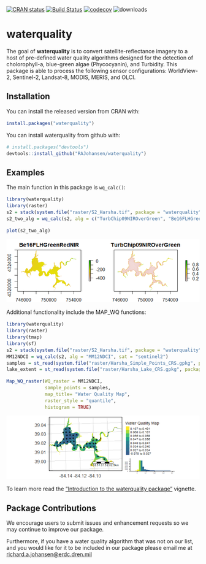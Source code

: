 
<!-- README.md is generated from README.Rmd. Please edit that file -->

[![CRAN
status](http://www.r-pkg.org/badges/version/waterquality)](https://cran.r-project.org/package=waterquality)
[![Build
Status](https://travis-ci.org/RAJohansen/waterquality.png?branch=master)](https://travis-ci.org/RAJohansen/waterquality)
[![codecov](https://codecov.io/gh/RAJohansen/waterquality/branch/master/graph/badge.svg)](https://codecov.io/gh/RAJohansen/waterquality)
![downloads](http://cranlogs.r-pkg.org/badges/grand-total/waterquality)

# waterquality

The goal of **waterquality** is to convert satellite-reflectance imagery
to a host of pre-defined water quality algorithms designed for the
detection of cholorophyll-a, blue-green algae (Phycocyanin), and
Turbidity. This package is able to process the following sensor
configurations: WorldView-2, Sentinel-2, Landsat-8, MODIS, MERIS, and
OLCI.

## Installation

You can install the released version from CRAN with:

``` r
install.packages("waterquality")
```

You can install waterquality from github with:

``` r
# install.packages("devtools")
devtools::install_github("RAJohansen/waterquality")
```

## Examples

The main function in this package is `wq_calc()`:

``` r
library(waterquality)
library(raster)
s2 = stack(system.file("raster/S2_Harsha.tif", package = "waterquality"))
s2_two_alg = wq_calc(s2, alg = c("TurbChip09NIROverGreen", "Be16FLHGreenRedNIR"), sat = "sentinel2")
```

``` r
plot(s2_two_alg)
```

![](man/figures/README-example%201%20output-1.png)<!-- -->

Additional functionality include the MAP\_WQ functions:

``` r
library(waterquality)
library(raster)
library(tmap)
library(sf)
s2 = stack(system.file("raster/S2_Harsha.tif", package = "waterquality"))
MM12NDCI = wq_calc(s2, alg = "MM12NDCI", sat = "sentinel2")
samples = st_read(system.file("raster/Harsha_Simple_Points_CRS.gpkg", package = "waterquality"))
lake_extent = st_read(system.file("raster/Harsha_Lake_CRS.gpkg", package = "waterquality"))
```

``` r
Map_WQ_raster(WQ_raster = MM12NDCI,
              sample_points = samples,
              map_title= "Water Quality Map",
              raster_style = "quantile",
              histogram = TRUE)
```

![](man/figures/README-example%202%20output-1.png)<!-- -->

To learn more read the [“Introduction to the waterquality
package”](https://rajohansen.github.io/waterquality/articles/waterquality_vignette.html)
vignette.

## Package Contributions

We encourage users to submit issues and enhancement requests so we may
continue to improve our package.

Furthermore, if you have a water quality algorithm that was not on our
list, and you would like for it to be included in our package please
email me at <richard.a.johansen@erdc.dren.mil>
